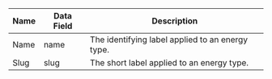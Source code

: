 | Name | Data Field | Description                                      |
|------|------------|--------------------------------------------------|
| Name | name       | The identifying label applied to an energy type. |
| Slug | slug       | The short label applied to an energy type.       |

